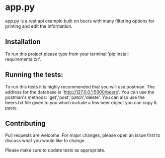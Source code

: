 # app.py

app.py is a rest api example built on beers with many filtering options for printing and edit the information.

## Installation

To run this project please type from your terminal 'pip install requirements.txt'.


## Running the tests:

To run this tests it is highly recommended that you will use postman.
The address for the database is 'http://127.0.0.1:5000/beers'.
You can use the postman's methods: 'get','post','patch','delete'.
You can also use the beers.txt file given to you which include a few beer object you can copy & paste.

## Contributing
Pull requests are welcome. For major changes, please open an issue first to discuss what you would like to change.

Please make sure to update tests as appropriate.
